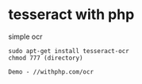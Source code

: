 # tesseract with php

simple ocr
~~~
sudo apt-get install tesseract-ocr
chmod 777 (directory)
~~~

~~~
Demo - //withphp.com/ocr
~~~